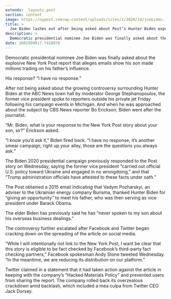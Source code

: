 ```yaml
--- 
extends: _layouts.post 
section: content 
image: https://nypost.com/wp-content/uploads/sites/2/2020/10/joebiden.jpg?quality=90&strip=all&w=1200 
title: > 
  Joe Biden lashes out after being asked about Post’s Hunter Biden exposé 
description: > 
  Democratic presidential nominee Joe Biden was finally asked about the explosive New York Post report that alleges emails show his son made millions trading on his father’s influence.And when he was approached about the subject by CBS News reporter Bo Erickson, Biden went after the journalist.Biden, what is your response to the New York Post story about your son, sir?” Erickson asked.“While I will intentionally not link to the New York Post, I want be clear that this story is eligible to be fact checked by Facebook’s third-party fact checking partners,” Facebook spokesman Andy Stone tweeted Wednesday.The company rolled back its overzealous crackdown amid backlash, which included a mea culpa from Twitter CEO Jack Dorsey. 
date: 1602909817.7418976 
--- 
```

Democratic presidential nominee Joe Biden was finally asked about the explosive New York Post report that alleges emails show his son made millions trading on his father’s influence.

His response? “I have no response.”

After not being asked about the growing controversy surrounding Hunter Biden at the ABC News town hall by moderator George Stephanopoulos, the former vice president spoke to reporters outside his private jet Friday following his campaign events in Michigan. And when he was approached about the subject by CBS News reporter Bo Erickson, Biden went after the journalist.

“Mr. Biden, what is your response to the New York Post story about your son, sir?” Erickson asked.

“I know you’d ask it,” Biden fired back. “I have no response, it’s another smear campaign, right up your alley, those are the questions you always ask.”

The Biden 2020 presidential campaign previously responded to the Post story on Wednesday, saying the former vice president “carried out official U.S. policy toward Ukraine and engaged in no wrongdoing,” and that “Trump administration officials have attested to these facts under oath.”

The Post obtained a 2015 email indicating that Vadym Pozharskyi, an adviser to the Ukrainian energy company Burisma, thanked Hunter Biden for “giving an opportunity” to meet his father, who was then serving as vice president under Barack Obama.

The elder Biden has previously said he has “never spoken to my son about his overseas business dealings.”

The controversy further escalated after Facebook and Twitter began cracking down on the spreading of the article on social media.

“While I will intentionally not link to the New York Post, I want be clear that this story is eligible to be fact checked by Facebook’s third-party fact checking partners,” Facebook spokesman Andy Stone tweeted Wednesday. “In the meantime, we are reducing its distribution on our platform.”

Twitter claimed in a statement that it had taken action against the article in keeping with the company’s “Hacked Materials Policy” and prevented users from sharing the report. The company rolled back its overzealous crackdown amid backlash, which included a mea culpa from Twitter CEO Jack Dorsey.